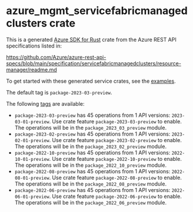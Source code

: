 # azure_mgmt_servicefabricmanagedclusters crate

This is a generated [Azure SDK for Rust](https://github.com/Azure/azure-sdk-for-rust) crate from the Azure REST API specifications listed in:

https://github.com/Azure/azure-rest-api-specs/blob/main/specification/servicefabricmanagedclusters/resource-manager/readme.md

To get started with these generated service crates, see the [examples](https://github.com/Azure/azure-sdk-for-rust/blob/main/services/README.md#examples).

The default tag is `package-2023-03-preview`.

The following [tags](https://github.com/Azure/azure-sdk-for-rust/blob/main/services/tags.md) are available:

- `package-2023-03-preview` has 45 operations from 1 API versions: `2023-03-01-preview`. Use crate feature `package-2023-03-preview` to enable. The operations will be in the `package_2023_03_preview` module.
- `package-2023-02-preview` has 45 operations from 1 API versions: `2023-02-01-preview`. Use crate feature `package-2023-02-preview` to enable. The operations will be in the `package_2023_02_preview` module.
- `package-2022-10-preview` has 45 operations from 1 API versions: `2022-10-01-preview`. Use crate feature `package-2022-10-preview` to enable. The operations will be in the `package_2022_10_preview` module.
- `package-2022-08-preview` has 45 operations from 1 API versions: `2022-08-01-preview`. Use crate feature `package-2022-08-preview` to enable. The operations will be in the `package_2022_08_preview` module.
- `package-2022-06-preview` has 45 operations from 1 API versions: `2022-06-01-preview`. Use crate feature `package-2022-06-preview` to enable. The operations will be in the `package_2022_06_preview` module.